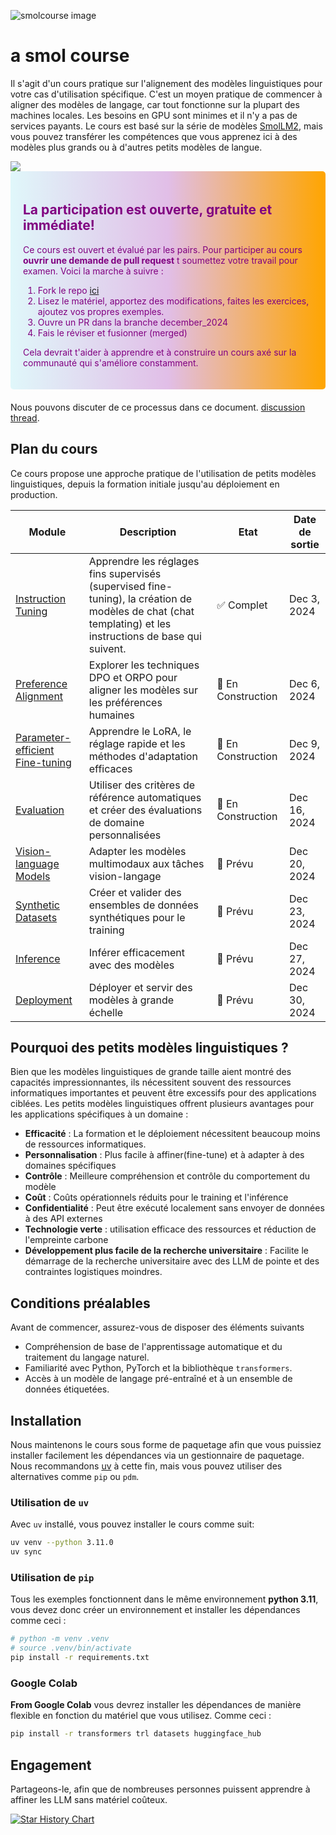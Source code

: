 ![smolcourse image](./banner.png)

# a smol course

Il s'agit d'un cours pratique sur l'alignement des modèles linguistiques pour votre cas d'utilisation spécifique. C'est un moyen pratique de commencer à aligner des modèles de langage, car tout fonctionne sur la plupart des machines locales. Les besoins en GPU sont minimes et il n'y a pas de services payants. Le cours est basé sur la série de modèles [SmolLM2](https://github.com/huggingface/smollm/tree/main), mais vous pouvez transférer les compétences que vous apprenez ici à des modèles plus grands ou à d'autres petits modèles de langue.

<a href="http://hf.co/join/discord">
<img src="https://img.shields.io/badge/Discord-7289DA?&logo=discord&logoColor=white"/>
</a>

<div style="background: linear-gradient(to right, #e0f7fa, #e1bee7, orange); padding: 20px; border-radius: 5px; margin-bottom: 20px; color: purple;">
    <h2>La participation est ouverte, gratuite et immédiate!</h2>
    <p>Ce cours est ouvert et évalué par les pairs. Pour participer au cours <strong>ouvrir une demande de pull request</strong> t soumettez votre travail pour examen. Voici la marche à suivre :</p>
    <ol>
        <li>Fork le repo <a href="https://github.com/huggingface/smol-course/fork">ici</a></li>
        <li>Lisez le matériel, apportez des modifications, faites les exercices, ajoutez vos propres exemples.</li>
        <li>Ouvre un PR dans la branche december_2024</li>
        <li>Fais le réviser et fusionner (merged)</li>
    </ol>
    <p>Cela devrait t'aider à apprendre et à construire un cours axé sur la communauté qui s'améliore constamment.</p>
</div>

Nous pouvons discuter de ce processus dans ce document. [discussion thread](https://github.com/huggingface/smol-course/discussions/2#discussion-7602932).

## Plan du cours

Ce cours propose une approche pratique de l'utilisation de petits modèles linguistiques, depuis la formation initiale jusqu'au déploiement en production.

| Module | Description | Etat | Date de sortie |
|--------|-------------|---------|--------------|
| [Instruction Tuning](./1_instruction_tuning) | Apprendre les réglages fins supervisés (supervised fine-tuning), la création de modèles de chat (chat templating) et les instructions de base qui suivent. | ✅ Complet | Dec 3, 2024 |
| [Preference Alignment](./2_preference_alignment) | Explorer les techniques DPO et ORPO pour aligner les modèles sur les préférences humaines | 🚧 En Construction  | Dec 6, 2024 |
| [Parameter-efficient Fine-tuning](./3_parameter_efficient_finetuning) | Apprendre le LoRA, le réglage rapide et les méthodes d'adaptation efficaces | 🚧 En Construction | Dec 9, 2024 |
| [Evaluation](./4_evaluation) | Utiliser des critères de référence automatiques et créer des évaluations de domaine personnalisées | 🚧 En Construction | Dec 16, 2024 |
| [Vision-language Models](./5_vision_language_models) | Adapter les modèles multimodaux aux tâches vision-langage | 📝 Prévu | Dec 20, 2024 |
| [Synthetic Datasets](./6_synthetic_datasets) | Créer et valider des ensembles de données synthétiques pour le training | 📝 Prévu | Dec 23, 2024 |
| [Inference](./7_inference) | Inférer efficacement avec des modèles | 📝 Prévu | Dec 27, 2024 |
| [Deployment](./8_deplyment) | Déployer et servir des modèles à grande échelle | 📝 Prévu | Dec 30, 2024 |

## Pourquoi des petits modèles linguistiques ?

Bien que les modèles linguistiques de grande taille aient montré des capacités impressionnantes, ils nécessitent souvent des ressources informatiques importantes et peuvent être excessifs pour des applications ciblées. Les petits modèles linguistiques offrent plusieurs avantages pour les applications spécifiques à un domaine :

- **Efficacité** : La formation et le déploiement nécessitent beaucoup moins de ressources informatiques.
- **Personnalisation** : Plus facile à affiner(fine-tune) et à adapter à des domaines spécifiques
- **Contrôle** : Meilleure compréhension et contrôle du comportement du modèle
- **Coût** : Coûts opérationnels réduits pour le training et l'inférence
- **Confidentialité** : Peut être exécuté localement sans envoyer de données à des API externes
- **Technologie verte** : utilisation efficace des ressources et réduction de l'empreinte carbone
- **Développement plus facile de la recherche universitaire** : Facilite le démarrage de la recherche universitaire avec des LLM de pointe et des contraintes logistiques moindres.

## Conditions préalables

Avant de commencer, assurez-vous de disposer des éléments suivants
- Compréhension de base de l'apprentissage automatique et du traitement du langage naturel.
- Familiarité avec Python, PyTorch et la bibliothèque `transformers`.
- Accès à un modèle de langage pré-entraîné et à un ensemble de données étiquetées.

## Installation

Nous maintenons le cours sous forme de paquetage afin que vous puissiez installer facilement les dépendances via un gestionnaire de paquetage. Nous recommandons [uv](https://github.com/astral-sh/uv) à cette fin, mais vous pouvez utiliser des alternatives comme `pip` ou `pdm`.

### Utilisation de `uv`

Avec `uv` installé, vous pouvez installer le cours comme suit:

```bash
uv venv --python 3.11.0
uv sync
```

### Utilisation de `pip`

Tous les exemples fonctionnent dans le même environnement **python 3.11**, vous devez donc créer un environnement et installer les dépendances comme ceci :

```bash
# python -m venv .venv
# source .venv/bin/activate
pip install -r requirements.txt
```

### Google Colab

**From Google Colab** vous devrez installer les dépendances de manière flexible en fonction du matériel que vous utilisez. Comme ceci :

```bash
pip install -r transformers trl datasets huggingface_hub
```

## Engagement

Partageons-le, afin que de nombreuses personnes puissent apprendre à affiner les LLM sans matériel coûteux.

[![Star History Chart](https://api.star-history.com/svg?repos=huggingface/smol-course&type=Date)](https://star-history.com/#huggingface/smol-course&Date)
